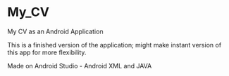 # My_CV
My CV as an Android Application

This is a finished version of the application; might make instant version of this app for more flexibility.

Made on Android Studio  - Android XML and JAVA


